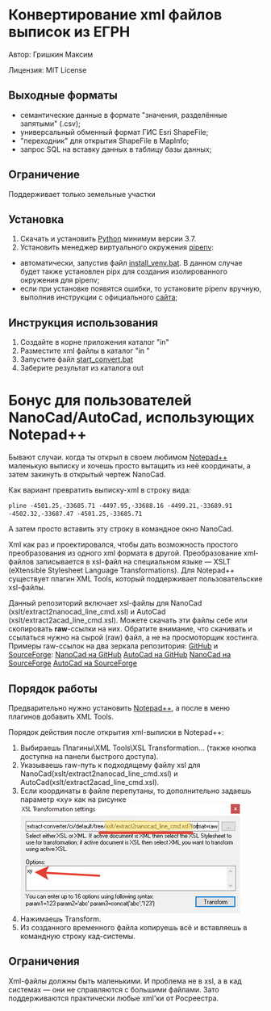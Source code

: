 # Конвертирование xml файлов выписок из ЕГРН

Автор: Гришкин Максим

Лицензия: MIT License

## Выходные форматы

- семантические данные в формате "значения, разделённые запятыми" (.csv);
- универсальный обменный формат ГИС Esri ShapeFile;
- "переходник" для открытия ShapeFile в MapInfo;
- запрос SQL на вставку данных в таблицу базы данных;

## Ограничение

Поддерживает только земельные участки

## Установка

1. Скачать и установить [Python](https://www.python.org/downloads/) минимум версии 3.7.
2. Установить менеджер виртуального окружения [pipenv](https://pipenv.pypa.io/en/latest/):

- автоматически, запустив файл [install_venv.bat](./install_venv.bat). В данном случае будет также установлен pipx для
  создания изолированного окружения для pipenv;
- если при установке появятся ошибки, то установите pipenv вручную, выполнив инструкции с
  официального [сайта](https://pipenv.pypa.io/en/latest/);

## Инструкция использования

1. Создайте в корне приложения каталог "in"
2. Разместите xml файлы в каталог "in "
3. Запустите файл [start_convert.bat](./start_convert.bat "start_convert.bat")
4. Заберите результат из каталога out

# Бонус для пользователей NanoCad/AutoCad, использующих Notepad++

Бывают случаи. когда ты открыл в своем любимом [Notepad++](https://notepad-plus-plus.org) маленькую выписку и хочешь просто вытащить из неё координаты, а затем закинуть в открытый чертеж NanoCad.

Как вариант превратить выписку-xml в строку вида:

```
pline -4501.25,-33685.71 -4497.95,-33688.16 -4499.21,-33689.91 -4502.32,-33687.47 -4501.25,-33685.71
```

А затем просто вставить эту строку в командное окно NanoCad.

Xml как раз и проектировался, чтобы дать возможность простого преобразования из одного xml формата в другой.
Преобразование xml-файлов записывается в xsl-файл на специальном языке — XSLT (eXtensible Stylesheet Language
Transformations).
Для Notepad++ существует плагин XML Tools, который поддерживает пользовательские xsl-файлы.

Данный репозиторий включает xsl-файлы для NanoCad (xslt/extract2nanocad_line_cmd.xsl)
и AutoCad (xslt/extract2acad_line_cmd.xsl).
Можете скачать эти файлы себе или скопировать **raw**-ссылки на них.
Обратите внимание, что скачивать и ссылаться нужно на сырой (raw) файл, а не на просмоторщик хостинга.
Примеры raw-ссылок на два зеркала репозитория: [GitHub](github.com) и [SourceForge](sourceforge.net):
[NanoCad на GitHub](https://raw.githubusercontent.com/gmaFFFFF/extract-converter/develop/xslt/extract2nanocad_line_cmd.xsl)
[AutoCad на GitHub](https://raw.githubusercontent.com/gmaFFFFF/extract-converter/develop/xslt/extract2acad_line_cmd.xsl)
[NanoCad на SourceForge](https://sourceforge.net/p/cadaster-utils/extract-converter/ci/default/tree/xslt/extract2nanocad_line_cmd.xsl?format=raw)
[AutoCad на SourceForge](https://sourceforge.net/p/cadaster-utils/extract-converter/ci/default/tree/xslt/extract2acad_line_cmd.xsl?format=raw)

## Порядок работы

Предварительно нужно установить [Notepad++](https://notepad-plus-plus.org), а после в меню плагинов добавить XML Tools.

Порядок действия после открытия xml-выписки в Notepad++:

1. Выбираешь Плагины\XML Tools\XSL Transformation… (также кнопка доступна на панели быстрого доступа).
2. Указываешь raw-путь к подходящему файлу xsl для NanoCad(xslt/extract2nanocad_line_cmd.xsl) и AutoCad(xslt/extract2acad_line_cmd.xsl).
3. Если координаты в файле перепутаны, то дополнительно задаешь параметр «xy» как на рисунке
   ![Окно преобразования xml](doc/img/xml_tools.png)
4. Нажимаешь Transform.
5. Из созданного временного файла копируешь всё и вставляешь в командную строку кад-системы.

## Ограничения

Xml-файлы должны быть маленькими. И проблема не в xsl, а в кад системах — они не справляются с большими файлами.
Зато поддерживаются практически любые xml'ки от Росреестра.
